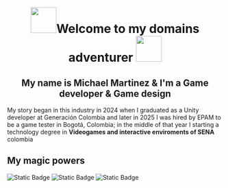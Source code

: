 # <div align="center" > <img src="https://media1.giphy.com/media/v1.Y2lkPTc5MGI3NjExbGRubWU0OWNxZ2k1dWJvN3gzdzRnZnZ1eTQ5eDVwM2p5ZDdjcXlwMyZlcD12MV9pbnRlcm5hbF9naWZfYnlfaWQmY3Q9cw/uEkDeHvWKZxrdwubko/giphy.gif" width="60">Welcome to my domains adventurer <img src="https://media1.giphy.com/media/v1.Y2lkPTc5MGI3NjExbGRubWU0OWNxZ2k1dWJvN3gzdzRnZnZ1eTQ5eDVwM2p5ZDdjcXlwMyZlcD12MV9pbnRlcm5hbF9naWZfYnlfaWQmY3Q9cw/uEkDeHvWKZxrdwubko/giphy.gif" width="60"> </div>

## <div align="center"> My name is Michael Martinez & I'm a Game developer & Game design </div>

My story began in this industry in 2024 when I graduated as a Unity developer at Generación Colombia and later in 2025 I was hired by EPAM to be a game tester in Bogotá, Colombia; in the middle of that year I starting a technology degree in **Videogames and interactive enviroments of SENA** colombia

## My magic powers

![Static Badge](https://img.shields.io/badge/Unreal-Engine?style=for-the-badge&logo=unrealengine&logoColor=white&logoSize=large&labelColor=gray&color=black)
![Static Badge](https://img.shields.io/badge/Unity-engine?style=for-the-badge&logo=unity&logoColor=black&labelColor=white&color=gray)
![Static Badge](https://img.shields.io/badge/jira-white?style=for-the-badge&logo=flat&logoColor=%230052CC&labelColor=%23FFFFFF&color=black) <br>


